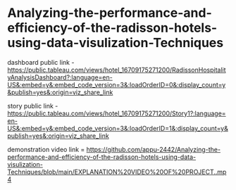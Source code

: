 # Analyzing-the-performance-and-efficiency-of-the-radisson-hotels-using-data-visulization-Techniques


dashboard public link - https://public.tableau.com/views/hotel_16709175271200/RadissonHospitalityAnalysisDashboard?:language=en-US&:embed=y&:embed_code_version=3&:loadOrderID=0&:display_count=y&publish=yes&:origin=viz_share_link

story public link - https://public.tableau.com/views/hotel_16709175271200/Story1?:language=en-US&:embed=y&:embed_code_version=3&:loadOrderID=1&:display_count=y&publish=yes&:origin=viz_share_link

demonstration video link = https://github.com/appu-2442/Analyzing-the-performance-and-efficiency-of-the-radisson-hotels-using-data-visulization-Techniques/blob/main/EXPLANATION%20VIDEO%20OF%20PROJECT..mp4
